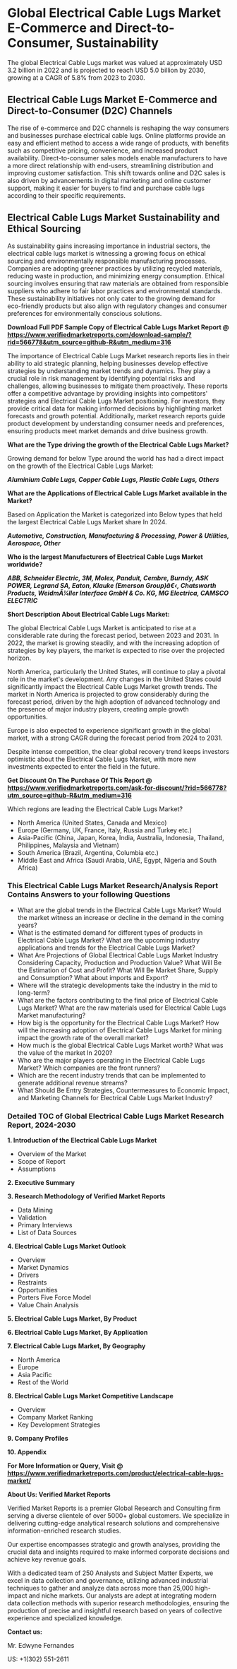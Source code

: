 <h1>Global Electrical Cable Lugs Market E-Commerce and Direct-to-Consumer, Sustainability</h1><p class=""><p>The global Electrical Cable Lugs market was valued at approximately USD 3.2 billion in 2022 and is projected to reach USD 5.0 billion by 2030, growing at a CAGR of 5.8% from 2023 to 2030.</p><h2>Electrical Cable Lugs Market E-Commerce and Direct-to-Consumer (D2C) Channels</h2><p>The rise of e-commerce and D2C channels is reshaping the way consumers and businesses purchase electrical cable lugs. Online platforms provide an easy and efficient method to access a wide range of products, with benefits such as competitive pricing, convenience, and increased product availability. Direct-to-consumer sales models enable manufacturers to have a more direct relationship with end-users, streamlining distribution and improving customer satisfaction. This shift towards online and D2C sales is also driven by advancements in digital marketing and online customer support, making it easier for buyers to find and purchase cable lugs according to their specific requirements.</p><h2>Electrical Cable Lugs Market Sustainability and Ethical Sourcing</h2><p>As sustainability gains increasing importance in industrial sectors, the electrical cable lugs market is witnessing a growing focus on ethical sourcing and environmentally responsible manufacturing processes. Companies are adopting greener practices by utilizing recycled materials, reducing waste in production, and minimizing energy consumption. Ethical sourcing involves ensuring that raw materials are obtained from responsible suppliers who adhere to fair labor practices and environmental standards. These sustainability initiatives not only cater to the growing demand for eco-friendly products but also align with regulatory changes and consumer preferences for environmentally conscious solutions.</p></p><p class=""><strong>Download Full PDF Sample Copy of Electrical Cable Lugs Market Report @ <a href="https://www.verifiedmarketreports.com/download-sample/?rid=566778&utm_source=github-R&utm_medium=316" target="_blank">https://www.verifiedmarketreports.com/download-sample/?rid=566778&utm_source=github-R&utm_medium=316</a></strong></p><p>The importance of&nbsp;Electrical Cable Lugs Market research reports lies in their ability to aid strategic planning, helping businesses develop effective strategies by understanding market trends and dynamics. They play a crucial role in risk management by identifying potential risks and challenges, allowing businesses to mitigate them proactively. These reports offer a competitive advantage by providing insights into competitors' strategies and Electrical Cable Lugs Market positioning. For investors, they provide critical data for making informed decisions by highlighting market forecasts and growth potential. Additionally, market research reports guide product development by understanding consumer needs and preferences, ensuring products meet market demands and drive business growth.</p><p><strong>What are the&nbsp;Type driving the growth of the Electrical Cable Lugs Market?</strong></p><p id="" class="">Growing demand for below Type around the world has had a direct impact on the growth of the Electrical Cable Lugs Market:</p><p class=""><em><strong>Aluminium Cable Lugs, Copper Cable Lugs, Plastic Cable Lugs, Others</strong></em></p><p class=""><strong>What are the&nbsp;Applications&nbsp;of Electrical Cable Lugs Market available in the Market?</strong></p><p id="" class="">Based on Application the Market is categorized into Below types that held the largest Electrical Cable Lugs Market share In 2024.</p><p class=""><em><strong>Automotive, Construction, Manufacturing & Processing, Power & Utilities, Aerospace, Other</strong></em></p><p class=""><strong>Who is the largest Manufacturers of Electrical Cable Lugs Market worldwide?</strong></p><p><em><strong>ABB, Schneider Electric, 3M, Molex, Panduit, Cembre, Burndy, ASK POWER, Legrand SA, Eaton, Klauke (Emerson Group)â€‹, Chatsworth Products, WeidmÃ¼ller Interface GmbH & Co. KG, MG Electrica, CAMSCO ELECTRIC</strong></em></p><p id="" class=""><strong>Short Description About Electrical Cable Lugs Market:</strong></p><p>The global Electrical Cable Lugs Market is anticipated to rise at a considerable rate during the forecast period, between 2023 and 2031. In 2022, the market is growing steadily, and with the increasing adoption of strategies by key players, the market is expected to rise over the projected horizon.</p><p>North America, particularly the United States, will continue to play a pivotal role in the market's development. Any changes in the United States could significantly impact the Electrical Cable Lugs Market growth trends. The market in North America is projected to grow considerably during the forecast period, driven by the high adoption of advanced technology and the presence of major industry players, creating ample growth opportunities.</p><p>Europe is also expected to experience significant growth in the global market, with a strong CAGR during the forecast period from 2024 to 2031.</p><p>Despite intense competition, the clear global recovery trend keeps investors optimistic about the Electrical Cable Lugs Market, with more new investments expected to enter the field in the future.</p><p id="" class=""><strong>Get Discount On The Purchase Of This Report @ <a href="https://www.verifiedmarketreports.com/ask-for-discount/?rid=566778?utm_source=github-R&utm_medium=316" target="_blank">https://www.verifiedmarketreports.com/ask-for-discount/?rid=566778?utm_source=github-R&utm_medium=316</a></strong></p><p class="">Which regions are leading the Electrical Cable Lugs Market?</p><ul><li>North America (United States, Canada and Mexico)</li><li>Europe (Germany, UK, France, Italy, Russia and Turkey etc.)</li><li>Asia-Pacific (China, Japan, Korea, India, Australia, Indonesia, Thailand, Philippines, Malaysia and Vietnam)</li><li>South America (Brazil, Argentina, Columbia etc.)</li><li>Middle East and Africa (Saudi Arabia, UAE, Egypt, Nigeria and South Africa)</li></ul><h3 id="" class="">This Electrical Cable Lugs Market Research/Analysis Report Contains Answers to your following Questions</h3><ul><li>What are the global trends in the Electrical Cable Lugs Market? Would the market witness an increase or decline in the demand in the coming years?</li><li>What is the estimated demand for different types of products in Electrical Cable Lugs Market? What are the upcoming industry applications and trends for the Electrical Cable Lugs Market?</li><li>What Are Projections of Global Electrical Cable Lugs Market Industry Considering Capacity, Production and Production Value? What Will Be the Estimation of Cost and Profit? What Will Be Market Share, Supply and Consumption? What about imports and Export?</li><li>Where will the strategic developments take the industry in the mid to long-term?</li><li>What are the factors contributing to the final price of Electrical Cable Lugs Market? What are the raw materials used for Electrical Cable Lugs Market manufacturing?</li><li>How big is the opportunity for the Electrical Cable Lugs Market? How will the increasing adoption of Electrical Cable Lugs Market for mining impact the growth rate of the overall market?</li><li>How much is the global Electrical Cable Lugs Market worth? What was the value of the market In 2020?</li><li>Who are the major players operating in the Electrical Cable Lugs Market? Which companies are the front runners?</li><li>Which are the recent industry trends that can be implemented to generate additional revenue streams?</li><li>What Should Be Entry Strategies, Countermeasures to Economic Impact, and Marketing Channels for Electrical Cable Lugs Market Industry?</li></ul><h3 id="" class="">Detailed TOC of Global Electrical Cable Lugs Market Research Report, 2024-2030</h3><p id="" class=""><strong>1. Introduction of the Electrical Cable Lugs Market</strong></p><ul><li>Overview of the Market</li><li>Scope of Report</li><li>Assumptions</li></ul><p id="" class=""><strong>2. Executive Summary</strong></p><p id="" class=""><strong>3. Research Methodology of Verified Market Reports</strong></p><ul><li>Data Mining</li><li>Validation</li><li>Primary Interviews</li><li>List of Data Sources</li></ul><p id="" class=""><strong>4. Electrical Cable Lugs Market Outlook</strong></p><ul><li>Overview</li><li>Market Dynamics</li><li>Drivers</li><li>Restraints</li><li>Opportunities</li><li>Porters Five Force Model</li><li>Value Chain Analysis</li></ul><p id="" class=""><strong>5. Electrical Cable Lugs Market, By Product</strong></p><p id="" class=""><strong>6. Electrical Cable Lugs Market, By Application</strong></p><p id="" class=""><strong>7. Electrical Cable Lugs Market, By Geography</strong></p><ul><li>North America</li><li>Europe</li><li>Asia Pacific</li><li>Rest of the World</li></ul><p id="" class=""><strong>8. Electrical Cable Lugs Market Competitive Landscape</strong></p><ul><li>Overview</li><li>Company Market Ranking</li><li>Key Development Strategies</li></ul><p id="" class=""><strong>9. Company Profiles</strong></p><p id="" class=""><strong>10. Appendix</strong></p><p id="" class=""><strong>For More Information or Query, Visit @ <a href="https://www.verifiedmarketreports.com/product/electrical-cable-lugs-market/" target="_blank">https://www.verifiedmarketreports.com/product/electrical-cable-lugs-market/</a></strong></p><p id="" class=""><strong>About Us: Verified Market Reports</strong></p><p id="" class="">Verified Market Reports is a premier Global Research and Consulting firm serving a diverse clientele of over 5000+ global customers. We specialize in delivering cutting-edge analytical research solutions and comprehensive information-enriched research studies.</p><p id="" class="">Our expertise encompasses strategic and growth analyses, providing the crucial data and insights required to make informed corporate decisions and achieve key revenue goals.</p><p id="" class="">With a dedicated team of 250 Analysts and Subject Matter Experts, we excel in data collection and governance, utilizing advanced industrial techniques to gather and analyze data across more than 25,000 high-impact and niche markets. Our analysts are adept at integrating modern data collection methods with superior research methodologies, ensuring the production of precise and insightful research based on years of collective experience and specialized knowledge.</p><p id="" class=""><strong>Contact us:</strong></p><p id="" class="">Mr. Edwyne Fernandes</p><p id="" class="">US: +1(302) 551-2611</p>
